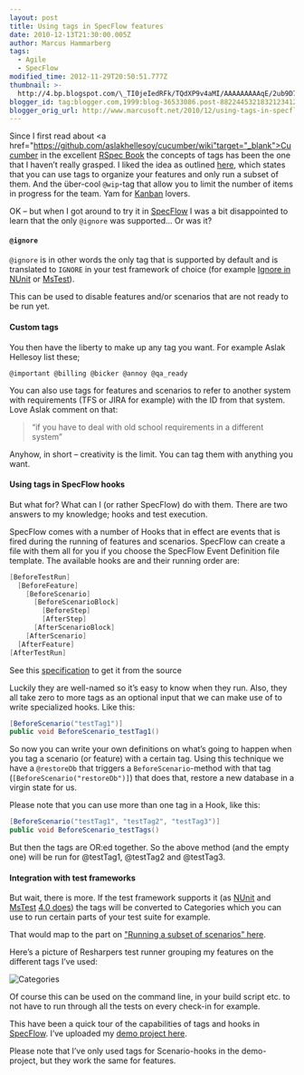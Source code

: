 ```yaml
---
layout: post
title: Using tags in SpecFlow features
date: 2010-12-13T21:30:00.005Z
author: Marcus Hammarberg
tags:
  - Agile
  - SpecFlow
modified_time: 2012-11-29T20:50:51.777Z
thumbnail: >-
  http://4.bp.blogspot.com/\_TI0jeIedRFk/TQdXP9v4aMI/AAAAAAAAAqE/2ub9D7gAH3M/s72-c/reshaper+showing+features+with+tags+as+categories.png
blogger_id: tag:blogger.com,1999:blog-36533086.post-8822445321832123412
blogger_orig_url: http://www.marcusoft.net/2010/12/using-tags-in-specflow-features.html
---
```





Since I first read about <a href="https://github.com/aslakhellesoy/cucumber/wiki"target="_blank">Cucumber</a> in the excellent <a href="http://www.pragprog.com/titles/achbd/the-rspec-book" target="_blank">RSpec Book</a> the concepts of tags has been the one that I haven’t really grasped. I liked the idea as outlined <a href="https://github.com/aslakhellesoy/cucumber/wiki/Tags" target="_blank">here</a>, which states that you can use tags to organize your features and only run a subset of them. And the über-cool `@wip`-tag that allow you to limit the number of items in progress for the team. Yam for <a href="http://www.marcusoft.net/2009/11/kanban-example-by-henrik-kniberg.html" target="_blank">Kanban</a> lovers.

OK – but when I got around to try it in <a href="http://www.specflow.org/" target="_blank">SpecFlow</a> I was a bit disappointed to learn that the only `@ignore` was supported… Or was it?

#### `@ignore`

`@ignore` is in other words the only tag that is supported by default and is translated to `IGNORE` in your test framework of choice (for example <a href="http://www.nunit.org/index.php" target="_blank">Ignore in NUnit</a> or <a href="http://msdn.microsoft.com/en-us/library/ms182457(v=vs.80).aspx#UsingIgnoreAttribute" target="_blank">MsTest</a>). 

This can be used to disable features and/or scenarios that are not ready to be run yet.

#### Custom tags

You then have the liberty to make up any tag you want. For example Aslak Hellesoy list these;

```text
@important @billing @bicker @annoy @qa_ready
```

You can also use tags for features and scenarios to refer to another system with requirements (TFS or JIRA for example) with the ID from that system. Love Aslak comment on that:

> “if you have to deal with old school requirements in a different system”

Anyhow, in short – creativity is the limit. You can tag them with
anything you want.

#### Using tags in SpecFlow hooks

But what for? What can I (or rather SpecFlow) do with them. There are
two answers to my knowledge; hooks and test execution.

SpecFlow comes with a number of Hooks that in effect are events that is
fired during the running of features and scenarios. SpecFlow can create
a file with them all for you if you choose the SpecFlow Event Definition
file template. The available hooks are and their running order are:

```csharp
[BeforeTestRun]
  [BeforeFeature]
    [BeforeScenario]
      [BeforeScenarioBlock]
        [BeforeStep]
        [AfterStep]
      [AfterScenarioBlock]
    [AfterScenario]
  [AfterFeature]
[AfterTestRun]
```

See this <a href="https://github.com/techtalk/SpecFlow/blob/master/Tests/FeatureTests/BeforeAfterHooks/BeforeAfterHooks.feature"
target="_blank">specification</a> to get it from the source

Luckily they are well-named so it’s easy to know when they run.
Also, they all take zero to more tags as an optional input that we can
make use of to write specialized hooks. Like this:

```csharp
[BeforeScenario("testTag1")]
public void BeforeScenario_testTag1()
```

So now you can write your own definitions on what’s going to happen when you tag a scenario (or feature) with a certain tag. Using this technique we have a `@restoreDb` that triggers a `BeforeScenario`-method with that tag (`[BeforeScenario("restoreDb")]`) that does that, restore a new database in a virgin state for us.

Please note that you can use more than one tag in a Hook, like this:

```csharp
[BeforeScenario("testTag1", "testTag2", "testTag3")]
public void BeforeScenario_testTags()
```

But then the tags are OR:ed together. So the above method (and the empty one) will be run for @testTag1, @testTag2 and @testTag3.

#### Integration with test frameworks

But wait, there is more. If the test framework supports it (as <a href="http://www.nunit.org/index.php?p=category&amp;r=2.2" target="_blank">NUnit</a> and <a href="http://msdn.microsoft.com/en-us/library/ms182489.aspx#category" target="_blank">MsTest</a> <a href="http://groups.google.com/group/specflow/browse_thread/thread/5e15853e59f8219e/baaec86e7ed8da6a?lnk=gst&amp;q=tags+mstest#baaec86e7ed8da6a" target="_blank">4.0 does</a>) the tags will be converted to Categories which you can use to run certain parts of your test suite for example.

That would map to the part on <a href="https://github.com/aslakhellesoy/cucumber/wiki/Tags" target="_blank">"Running a subset of scenarios” here</a>.

Here’s a picture of Resharpers test runner grouping my features on the different tags I’ve used:

![Categories](http://4.bp.blogspot.com/_TI0jeIedRFk/TQdXP9v4aMI/AAAAAAAAAqE/2ub9D7gAH3M/s1600/reshaper+showing+features+with+tags+as+categories.png)

Of course this can be used on the command line, in your build script etc. to not have to run through all the tests on every check-in for example.

This have been a quick tour of the capabilities of tags and hooks in <a href="http://www.specflow.org/" target="_blank">SpecFlow</a>. I’ve uploaded my <a href="https://github.com/marcusoftnet/DemoSpecFlowTags" target="_blank">demo project here</a>.

Please note that I’ve only used tags for Scenario-hooks in the demo-project, but they work the same for features.
